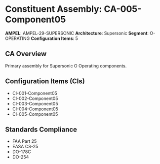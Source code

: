 # Constituent Assembly: CA-005-Component05

**AMPEL**: AMPEL-29-SUPERSONIC
**Architecture**: Supersonic
**Segment**: O-OPERATING
**Configuration Items**: 5

## CA Overview
Primary assembly for Supersonic O Operating components.

## Configuration Items (CIs)
- CI-001-Component05
- CI-002-Component05
- CI-003-Component05
- CI-004-Component05
- CI-005-Component05

## Standards Compliance
- FAA Part 25
- EASA CS-25
- DO-178C
- DO-254
